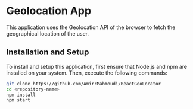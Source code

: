 # Geolocation App

This application uses the Geolocation API of the browser to fetch the geographical location of the user.

## Installation and Setup

To install and setup this application, first ensure that Node.js and npm are installed on your system. Then, execute the following commands:

```bash
git clone https://github.com/AmirrMahmoudi/ReactGeoLocator
cd <repository-name>
npm install
npm start
